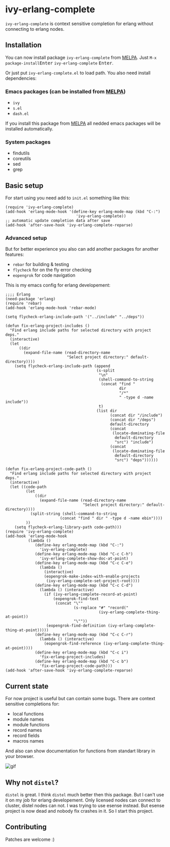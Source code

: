 # ivy-erlang-complete

`ivy-erlang-complete` is context sensitive completion for erlang
without connecting to erlang nodes.

## Installation

You can now install package `ivy-erlang-complete` from
[MELPA](https://melpa.org/#/getting-started). Just `M-x`
`package-install`<kbd>Enter</kbd> `ivy-erlang-complete` <kbd>Enter</kbd>.

Or just put `ivy-erlang-complete.el` to load path. You also need install
dependencies:
### Emacs packages (can be installed from [MELPA](https://melpa.org/))
 * `ivy`
 * `s.el`
 * `dash.el`
 
If you install this package from [MELPA](https://melpa.org/) all nedded
emacs packages will be installed automatically.

### System packages
 * findutils
 * coreutils
 * sed
 * grep
 
## Basic setup

For start using you need add to `init.el` something like this:

``` emacs-lisp
(require 'ivy-erlang-complete)
(add-hook 'erlang-mode-hook '(define-key erlang-mode-map (kbd "C-:")
                               'ivy-erlang-complete))
;; automatic update completion data after save
(add-hook 'after-save-hook 'ivy-erlang-complete-reparse)
```

### Advanced setup

But for better experience you also can add another packages for another
features:

* `rebar` for building & testing
* `flycheck` for on the fly error checking
* `eopengrok` for code navigation

This is my emacs config for erlang developement:

``` emacs-lisp
;;;; Erlang
(need-package 'erlang)
(require 'rebar)
(add-hook 'erlang-mode-hook 'rebar-mode)

(setq flycheck-erlang-include-path '("../include" "../deps"))

(defun fix-erlang-project-includes ()
  "Find erlang include paths for selected directory with project deps."
  (interactive)
  (let
      ((dir
        (expand-file-name (read-directory-name
                           "Select project directory:" default-directory))))
    (setq flycheck-erlang-include-path (append
                                        (s-split
                                         "\n"
                                         (shell-command-to-string
                                          (concat "find "
                                                  dir
                                                  "/*"
                                                  " -type d -name include"))
                                         t)
                                        (list dir
                                              (concat dir "/include")
                                              (concat dir "/deps")
                                              default-directory
                                              (concat
                                               (locate-dominating-file
                                                default-directory
                                                "src") "include")
                                              (concat
                                               (locate-dominating-file
                                                default-directory
                                                "src") "deps"))))))

(defun fix-erlang-project-code-path ()
  "Find erlang include paths for selected directory with project deps."
  (interactive)
  (let ((code-path
         (let
             ((dir
               (expand-file-name (read-directory-name
                                  "Select project directory:" default-directory))))
           (split-string (shell-command-to-string
                        (concat "find " dir " -type d -name ebin"))))
         ))
    (setq flycheck-erlang-library-path code-path)))
(require 'ivy-erlang-complete)
(add-hook 'erlang-mode-hook
          (lambda ()
             (define-key erlang-mode-map (kbd "C-:")
               'ivy-erlang-complete)
             (define-key erlang-mode-map (kbd "C-c C-h")
               'ivy-erlang-complete-show-doc-at-point)
             (define-key erlang-mode-map (kbd "C-c C-e")
               (lambda ()
                 (interactive)
                 (eopengrok-make-index-with-enable-projects
                  (ivy-erlang-complete-set-project-root))))
             (define-key erlang-mode-map (kbd "C-c C-d")
               (lambda () (interactive)
                 (if (ivy-erlang-complete-record-at-point)
                     (eopengrok-find-text
                      (concat "\""
                              (s-replace "#" "record("
                                         (ivy-erlang-complete-thing-at-point))
                              "\""))
                  (eopengrok-find-definition (ivy-erlang-complete-thing-at-point)))))
             (define-key erlang-mode-map (kbd "C-c C-r")
               (lambda () (interactive)
                 (eopengrok-find-reference (ivy-erlang-complete-thing-at-point))))
             (define-key erlang-mode-map (kbd "C-c i")
               'fix-erlang-project-includes)
             (define-key erlang-mode-map (kbd "C-c b")
               'fix-erlang-project-code-path)))
(add-hook 'after-save-hook 'ivy-erlang-complete-reparse)

```

## Current state

For now project is useful but can contain some bugs. There are context
sensitive completions for:
* local functions
* module names
* module functions
* record names
* record fields
* macros names

And also can show documentation for functions from standart library in
your browser.

![gif](https://github.com/s-kostyaev/ivy-erlang-complete/raw/master/try.gif)

## Why not `distel`?

`distel` is great. I think `distel` much better then this package. But
I can't use it on my job for erlang developement. Only licensed nodes
can connect to cluster, distel nodes can not. I was trying to use esense
instead. But esense project is now dead and nobody fix crashes in
it. So I start this project.

## Contributing

Patches are welcome :)
